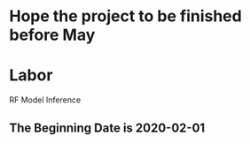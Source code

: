 
Hope the project to be finished before May
==========================================

# Labor
RF Model Inference

## The Beginning Date is 2020-02-01

